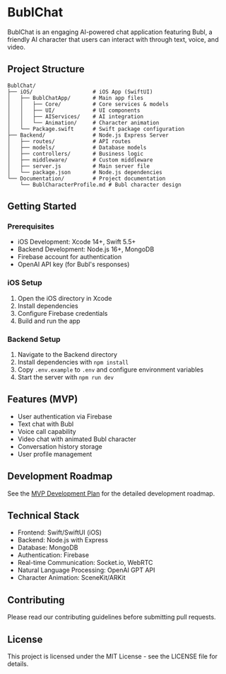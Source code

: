 # BublChat

BublChat is an engaging AI-powered chat application featuring Bubl, a friendly AI character that users can interact with through text, voice, and video.

## Project Structure

```
BublChat/
├── iOS/                   # iOS App (SwiftUI)
│   ├── BublChatApp/       # Main app files
│   │   ├── Core/          # Core services & models
│   │   ├── UI/            # UI components
│   │   ├── AIServices/    # AI integration
│   │   └── Animation/     # Character animation
│   └── Package.swift      # Swift package configuration
├── Backend/               # Node.js Express Server
│   ├── routes/            # API routes
│   ├── models/            # Database models
│   ├── controllers/       # Business logic
│   ├── middleware/        # Custom middleware
│   ├── server.js          # Main server file
│   └── package.json       # Node.js dependencies
└── Documentation/         # Project documentation
    └── BublCharacterProfile.md # Bubl character design
```

## Getting Started

### Prerequisites

- iOS Development: Xcode 14+, Swift 5.5+
- Backend Development: Node.js 16+, MongoDB
- Firebase account for authentication
- OpenAI API key (for Bubl's responses)

### iOS Setup

1. Open the iOS directory in Xcode
2. Install dependencies
3. Configure Firebase credentials
4. Build and run the app

### Backend Setup

1. Navigate to the Backend directory
2. Install dependencies with `npm install`
3. Copy `.env.example` to `.env` and configure environment variables
4. Start the server with `npm run dev`

## Features (MVP)

- User authentication via Firebase
- Text chat with Bubl
- Voice call capability
- Video chat with animated Bubl character
- Conversation history storage
- User profile management

## Development Roadmap

See the [MVP Development Plan](./Documentation/bublchat-mvp-plan.md) for the detailed development roadmap.

## Technical Stack

- Frontend: Swift/SwiftUI (iOS)
- Backend: Node.js with Express
- Database: MongoDB
- Authentication: Firebase
- Real-time Communication: Socket.io, WebRTC
- Natural Language Processing: OpenAI GPT API
- Character Animation: SceneKit/ARKit

## Contributing

Please read our contributing guidelines before submitting pull requests.

## License

This project is licensed under the MIT License - see the LICENSE file for details. 